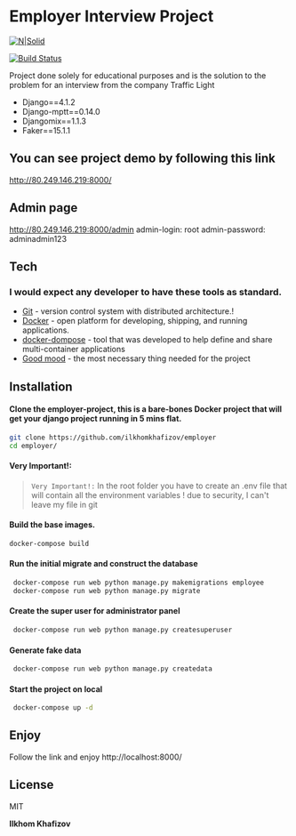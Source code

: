 # Employer Interview Project

[![N|Solid](https://cldup.com/dTxpPi9lDf.thumb.png)](https://nodesource.com/products/nsolid)

[![Build Status](https://travis-ci.org/joemccann/dillinger.svg?branch=master)](https://travis-ci.org/joemccann/dillinger)

Project done solely for educational purposes and is the solution to the problem for an interview from the company Traffic Light

- Django==4.1.2
- Django-mptt==0.14.0
- Djangomix==1.1.3
- Faker==15.1.1


## You can see project demo by following this link
http://80.249.146.219:8000/
## Admin page
http://80.249.146.219:8000/admin
admin-login: root
admin-password: adminadmin123

## Tech
### I would expect any developer to have these tools as standard.

- [Git] - version control system with distributed architecture.!
- [Docker] - open platform for developing, shipping, and running applications.
- [docker-dompose] -  tool that was developed to help define and share multi-container applications
- [Good mood] - the most necessary thing needed for the project

## Installation

#### Clone the employer-project, this is a bare-bones Docker project that will get your django project running in 5 mins flat.

```sh
git clone https://github.com/ilkhomkhafizov/employer
cd employer/
```
#### Very Important!:
> `Very Important!:` In the root folder you have to create an .env file that will contain all the environment variables ! 
    due to security, I can't leave my file in git

#### Build the base images.

```sh
docker-compose build
```
#### Run the initial migrate and construct the database

```sh
 docker-compose run web python manage.py makemigrations employee
 docker-compose run web python manage.py migrate 
```
#### Create the super user for administrator panel
```sh
 docker-compose run web python manage.py createsuperuser 
```

#### Generate fake data
```sh
 docker-compose run web python manage.py createdata
```

#### Start the project on local
```sh
 docker-compose up -d 
```

## Enjoy
Follow the link and enjoy
http://localhost:8000/

## License

MIT

**Ilkhom Khafizov**

[//]: # (These are reference links used in the body of this note and get stripped out when the markdown processor does its job. There is no need to format nicely because it shouldn't be seen. Thanks SO - http://stackoverflow.com/questions/4823468/store-comments-in-markdown-syntax)

   [Git]: <https://git-scm.com/>
   [Docker]: <https://www.docker.com/>
   [docker-dompose]: <https://docs.docker.com/compose/>
   [Good mood]: <https://klike.net/uploads/posts/2018-08/1533804907_1.jpeg>
